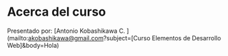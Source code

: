 # Acerca del curso

Presentado por: [Antonio Kobashikawa C. ](mailto:akobashikawa@gmail.com?subject=[Curso Elementos de Desarrollo Web]&body=Hola)